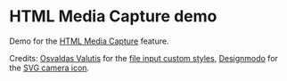HTML Media Capture demo
==================

Demo for the [HTML Media Capture](https://w3c.github.io/html-media-capture/) feature.

Credits: [Osvaldas Valutis](https://osvaldas.info/) for the [file input custom styles](https://tympanus.net/codrops/2015/09/15/styling-customizing-file-inputs-smart-way/), [Designmodo](http://www.designmodo.com/) for the [SVG camera icon](https://commons.wikimedia.org/wiki/File:Linecons_reflex-camera.svg).